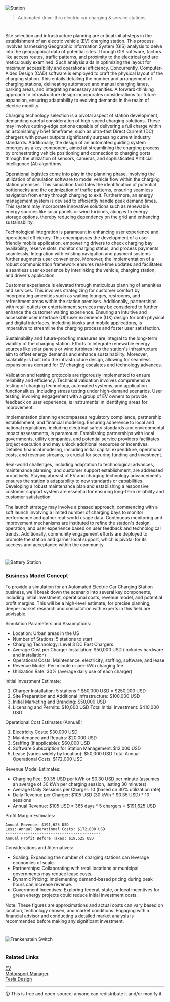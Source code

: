 ![Station](https://github.com/sourceduty/EV_Charging/assets/123030236/4fbed9bb-6fe7-49f5-ab4c-9205fc0c9d38)

> Automated drive-thru electric car charging & service stations.

#

Site selection and infrastructure planning are critical initial steps in the establishment of an electric vehicle (EV) charging station. This process involves harnessing Geographic Information System (GIS) analysis to delve into the geographical data of potential sites. Through GIS software, factors like access routes, traffic patterns, and proximity to the electrical grid are meticulously examined. Such analysis aids in optimizing the layout for maximum accessibility and operational efficiency. Concurrently, Computer-Aided Design (CAD) software is employed to craft the physical layout of the charging station. This entails detailing the number and arrangement of charging stations, delineating automated and manual charging lanes, parking areas, and integrating necessary amenities. A forward-thinking approach to infrastructure design incorporates considerations for future expansion, ensuring adaptability to evolving demands in the realm of electric mobility.

Charging technology selection is a pivotal aspect of station development, demanding careful consideration of high-speed charging solutions. These may involve cutting-edge options capable of delivering a full charge within an astonishingly brief timeframe, such as ultra-fast Direct Current (DC) chargers with power outputs significantly surpassing current industry standards. Additionally, the design of an automated guiding system emerges as a key component, aimed at streamlining the charging process by orchestrating vehicle positioning and connection to charging ports through the utilization of sensors, cameras, and sophisticated Artificial Intelligence (AI) algorithms.

Operational logistics come into play in the planning phase, involving the utilization of simulation software to model vehicle flow within the charging station premises. This simulation facilitates the identification of potential bottlenecks and the optimization of traffic patterns, ensuring seamless navigation from entry through charging to exit. Furthermore, an energy management system is devised to efficiently handle peak demand times. This system may incorporate innovative solutions such as renewable energy sources like solar panels or wind turbines, along with energy storage options, thereby reducing dependency on the grid and enhancing sustainability.

Technological integration is paramount in enhancing user experience and operational efficiency. This encompasses the development of a user-friendly mobile application, empowering drivers to check charging bay availability, reserve slots, monitor charging status, and process payments seamlessly. Integration with existing navigation and payment systems further augments user convenience. Moreover, the implementation of a robust communication framework ensures real-time updates and facilitates a seamless user experience by interlinking the vehicle, charging station, and driver's application.

Customer experience is elevated through meticulous planning of amenities and services. This involves strategizing for customer comfort by incorporating amenities such as waiting lounges, restrooms, and refreshment areas within the station premises. Additionally, partnerships with retail outlets or entertainment services may be considered to further enhance the customer waiting experience. Ensuring an intuitive and accessible user interface (UI)/user experience (UX) design for both physical and digital interfaces, including kiosks and mobile applications, is imperative to streamline the charging process and foster user satisfaction.

Sustainability and future-proofing measures are integral to the long-term viability of the charging station. Efforts to integrate renewable energy sources like solar panels or wind turbines into the station's infrastructure aim to offset energy demands and enhance sustainability. Moreover, scalability is built into the infrastructure design, allowing for seamless expansion as demand for EV charging escalates and technology advances.

Validation and testing protocols are rigorously implemented to ensure reliability and efficiency. Technical validation involves comprehensive testing of charging technology, automated systems, and application functionalities, including stress testing under high-demand scenarios. User testing, involving engagement with a group of EV owners to provide feedback on user experience, is instrumental in identifying areas for improvement.

Implementation planning encompasses regulatory compliance, partnership establishment, and financial modeling. Ensuring adherence to local and national regulations, including electrical safety standards and environmental impact assessments, is paramount. Establishing partnerships with local governments, utility companies, and potential service providers facilitates project execution and may unlock additional resources or incentives. Detailed financial modeling, including initial capital expenditure, operational costs, and revenue streams, is crucial for securing funding and investment.

Real-world challenges, including adaptation to technological advances, maintenance planning, and customer support establishment, are addressed proactively. Staying abreast of EV and charging technology advancements ensures the station's adaptability to new standards or capabilities. Developing a robust maintenance plan and establishing a responsive customer support system are essential for ensuring long-term reliability and customer satisfaction.

The launch strategy may involve a phased approach, commencing with a soft launch involving a limited number of charging bays to monitor performance and gather real-world usage data. Continuous monitoring and improvement mechanisms are instituted to refine the station's design, operation, and user experience based on user feedback and technological trends. Additionally, community engagement efforts are deployed to promote the station and garner local support, which is pivotal for its success and acceptance within the community.

#

![Battery Station](https://github.com/sourceduty/EV_Charging/assets/123030236/1fbf1976-62f6-406c-aa7b-0840ce881541)

### Business Model Concept

To provide a simulation for an Automated Electric Car Charging Station business, we'll break down the scenario into several key components, including initial investment, operational costs, revenue model, and potential profit margins. This will be a high-level estimate; for precise planning, deeper market research and consultation with experts in this field are advisable.

Simulation Parameters and Assumptions:

- Location: Urban areas in the US
- Number of Stations: 5 stations to start
- Charging Technology: Level 3 DC Fast Chargers
- Average Cost per Charger Installation: $50,000 USD (includes hardware and installation)
- Operational Costs: Maintenance, electricity, staffing, software, and lease
- Revenue Model: Per-minute or per-kWh charging fee
- Utilization Rate: 30% (average daily use of each charger)

Initial Investment Estimate:

1. Charger Installation: 5 stations * $50,000 USD = $250,000 USD
2. Site Preparation and Additional Infrastructure: $100,000 USD
3. Initial Marketing and Branding: $50,000 USD
4. Licensing and Permits: $10,000 USD
Total Initial Investment: $410,000 USD

Operational Cost Estimates (Annual):

1. Electricity Costs: $30,000 USD
2. Maintenance and Repairs: $20,000 USD
3. Staffing (if applicable): $60,000 USD
4. Software Subscription for Station Management: $12,000 USD
5. Lease (varies widely by location): $50,000 USD
Total Annual Operational Costs: $172,000 USD

Revenue Model Estimates:

- Charging Fee: $0.35 USD per kWh or $0.30 USD per minute (assumes an average of 30 kWh per charging session, lasting 30 minutes)
- Average Daily Sessions per Charger: 10 (based on 30% utilization rate)
- Daily Revenue per Charger: $105 USD (30 kWh * $0.35 USD) * 10 sessions
- Annual Revenue: $105 USD * 365 days * 5 chargers = $191,625 USD

Profit Margin Estimates:

```
Annual Revenue: $191,625 USD
Less: Annual Operational Costs: $172,000 USD
------------------------------------------
Annual Profit Before Taxes: $19,625 USD
```

Considerations and Alternatives:

- Scaling: Expanding the number of charging stations can leverage economies of scale.
- Partnerships: Collaborating with retail locations or municipal governments may reduce lease costs.
- Dynamic Pricing: Implementing demand-based pricing during peak hours can increase revenue.
- Government Incentives: Exploring federal, state, or local incentives for green energy projects could reduce initial investment costs.

Note: These figures are approximations and actual costs can vary based on location, technology chosen, and market conditions. Engaging with a financial advisor and conducting a detailed market analysis is recommended before making any significant investment.

#

![Frankenstein Switch](https://github.com/user-attachments/assets/2758c9ef-868b-4d61-a233-5a5be87a7581)

#
### Related Links

[EV](https://github.com/sourceduty/EV)
<br>
[Motorsport Manager](https://github.com/sourceduty/Motorsport_Manager)
<br>
[Tesla Design](https://github.com/sourceduty/Tesla_Design)

***
🛈 This is free and open-source; anyone can redistribute it and/or modify it.
